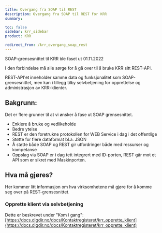 ```yaml
---
title: Overgang fra SOAP til REST
description: Overgang fra SOAP til REST for KRR
summary:

toc: false
sidebar: krr_sidebar
product: KRR

redirect_from: /krr_overgang_soap_rest
---
```

SOAP-grensesnittet til KRR ble faset ut 01.11.2022

I den forbindelse må alle sørge for å gå over til å bruke KRR sitt REST-API.

REST-API'et inneholder samme data og funksjonalitet som SOAP-grensesnittet, men kan i tillegg tilby selvbetjening for opprettelse og administrasjon av KRR-klienter.

## Bakgrunn:

Det er flere grunner til at vi ønsker å fase ut SOAP grensesnittet.

- Enklere å bruke og vedlikeholde
- Bedre ytelse
- REST er den foretrukne protokollen for WEB Service i dag i det offentlige
- Støtte for flere dataformat bl.a. JSON
- Å støtte både SOAP og REST gir utfordringer både med ressurser og kompetanse
- Oppslag via SOAP er i dag tett integrert med ID-porten, REST går mot et API som er sikret med Maskinporten.


## Hva må gjøres?

Her kommer litt informasjon om hva virksomhetene må gjøre for å komme seg over på REST-grensesnittet.

### Opprette klient via selvbetjening

Dette er beskrevet under "Kom i gang":
[https://docs.digdir.no/docs/Kontaktregisteret/krr_opprette_klient](https://docs.digdir.no/docs/Kontaktregisteret/krr_opprette_klient)
